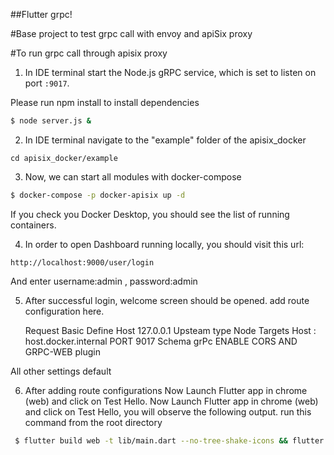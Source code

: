 ##Flutter grpc!

#Base project to test grpc call with envoy and apiSix proxy


#To run grpc call through apisix proxy

1. In IDE terminal start the Node.js gRPC service, which is set to listen on port `:9017`.

Please run npm install to install dependencies
```sh
$ node server.js &
```

2. In IDE terminal navigate to the "example" folder of the apisix_docker

```
cd apisix_docker/example
```

3. Now, we can start all modules with docker-compose

```sh
$ docker-compose -p docker-apisix up -d
```

If you check you Docker Desktop, you should see the list of running containers.

4. In order to open Dashboard running locally, you should visit this url:

```
http://localhost:9000/user/login
```

And enter username:admin , password:admin


5. After successful login, welcome screen should be opened. add route configuration here.
      
      Request Basic Define Host 127.0.0.1
      Upsteam type Node
      Targets Host : host.docker.internal PORT 9017
      Schema grPc
      ENABLE CORS AND GRPC-WEB plugin

All other settings default

6. After adding route configurations Now Launch Flutter app in chrome (web) and click on Test Hello.
Now Launch Flutter app in chrome (web) and click on Test Hello, you will observe the following output. run this command from the root directory

```sh
 $ flutter build web -t lib/main.dart --no-tree-shake-icons && flutter run -d chrome -t lib/main.dart --flavor development
```
